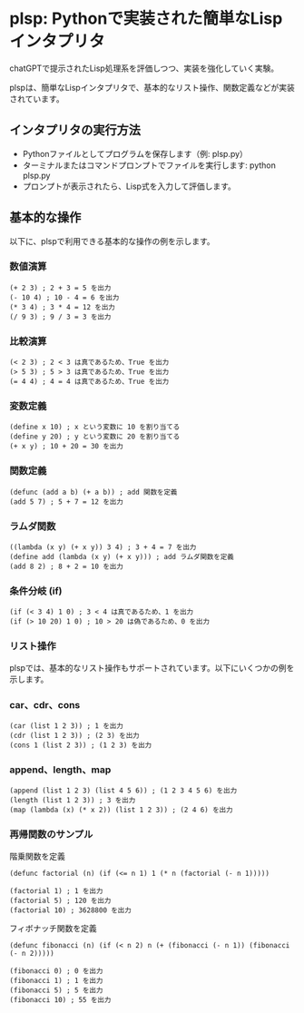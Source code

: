 # plsp: Pythonで実装された簡単なLispインタプリタ

chatGPTで提示されたLisp処理系を評価しつつ、実装を強化していく実験。

plspは、簡単なLispインタプリタで、基本的なリスト操作、関数定義などが実装されています。

## インタプリタの実行方法
- Pythonファイルとしてプログラムを保存します（例: plsp.py）
- ターミナルまたはコマンドプロンプトでファイルを実行します: python plsp.py
- プロンプトが表示されたら、Lisp式を入力して評価します。

## 基本的な操作

以下に、plspで利用できる基本的な操作の例を示します。

### 数値演算
```
(+ 2 3) ; 2 + 3 = 5 を出力
(- 10 4) ; 10 - 4 = 6 を出力
(* 3 4) ; 3 * 4 = 12 を出力
(/ 9 3) ; 9 / 3 = 3 を出力
```

### 比較演算
```
(< 2 3) ; 2 < 3 は真であるため、True を出力
(> 5 3) ; 5 > 3 は真であるため、True を出力
(= 4 4) ; 4 = 4 は真であるため、True を出力
```

### 変数定義
```
(define x 10) ; x という変数に 10 を割り当てる
(define y 20) ; y という変数に 20 を割り当てる
(+ x y) ; 10 + 20 = 30 を出力
```

### 関数定義
```
(defunc (add a b) (+ a b)) ; add 関数を定義
(add 5 7) ; 5 + 7 = 12 を出力
```
### ラムダ関数
```
((lambda (x y) (+ x y)) 3 4) ; 3 + 4 = 7 を出力
(define add (lambda (x y) (+ x y))) ; add ラムダ関数を定義
(add 8 2) ; 8 + 2 = 10 を出力
```

### 条件分岐 (if)
```
(if (< 3 4) 1 0) ; 3 < 4 は真であるため、1 を出力
(if (> 10 20) 1 0) ; 10 > 20 は偽であるため、0 を出力
```

### リスト操作

plspでは、基本的なリスト操作もサポートされています。以下にいくつかの例を示します。

### car、cdr、cons
```
(car (list 1 2 3)) ; 1 を出力
(cdr (list 1 2 3)) ; (2 3) を出力
(cons 1 (list 2 3)) ; (1 2 3) を出力
```

### append、length、map
```
(append (list 1 2 3) (list 4 5 6)) ; (1 2 3 4 5 6) を出力
(length (list 1 2 3)) ; 3 を出力
(map (lambda (x) (* x 2)) (list 1 2 3)) ; (2 4 6) を出力
```

### 再帰関数のサンプル
階乗関数を定義
```
(defunc factorial (n) (if (<= n 1) 1 (* n (factorial (- n 1)))))

```
```
(factorial 1) ; 1 を出力
(factorial 5) ; 120 を出力
(factorial 10) ; 3628800 を出力
```
  
フィボナッチ関数を定義
```
(defunc fibonacci (n) (if (< n 2) n (+ (fibonacci (- n 1)) (fibonacci (- n 2)))))
```
```
(fibonacci 0) ; 0 を出力
(fibonacci 1) ; 1 を出力
(fibonacci 5) ; 5 を出力
(fibonacci 10) ; 55 を出力
```